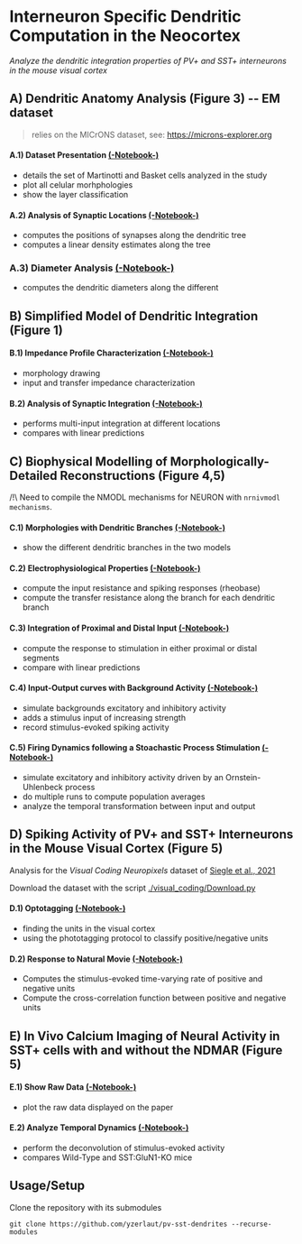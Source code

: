 # Interneuron Specific Dendritic Computation in the Neocortex

*Analyze the dendritic integration properties of PV+ and SST+ interneurons in the mouse visual cortex*


## A) Dendritic Anatomy Analysis (Figure 3) -- EM dataset

> relies on the MICrONS dataset, see: https://microns-explorer.org

#### A.1) Dataset Presentation [(-Notebook-)](./anatomy/Dataset-Presentation.ipynb)

- details the set of Martinotti and Basket cells analyzed in the study
- plot all celular morhphologies 
- show the layer classification

#### A.2) Analysis of Synaptic Locations [(-Notebook-)](./anatomy/Synaptic-Location-Analysis.ipynb)

- computes the positions of synapses along the dendritic tree
- computes a linear density estimates along the tree

### A.3) Diameter Analysis [(-Notebook-)](./anatomy/Diameter-Analysis.ipynb)

- computes the dendritic diameters along the different 



## B) Simplified Model of Dendritic Integration (Figure 1)

#### B.1) Impedance Profile Characterization [(-Notebook-)](./biophysical_modelling/reduced_model/Impedance-BRT.ipynb)

- morphology drawing 
- input and transfer impedance characterization

#### B.2) Analysis of Synaptic Integration [(-Notebook-)](./biophysical_modelling/reduced_model/Multi-Input-Integration.ipynb)

- performs multi-input integration at different locations
- compares with linear predictions

## C) Biophysical Modelling of Morphologically-Detailed Reconstructions (Figure 4,5)

/!\ Need to compile the NMODL mechanisms for NEURON with `nrnivmodl mechanisms`.

#### C.1) Morphologies with Dendritic Branches [(-Notebook-)](./biophysical_modelling/detailed_model/Find-Single-Dendritic-Branches.ipynb)

- show the different dendritic branches in the two models

#### C.2) Electrophysiological Properties [(-Notebook-)](./biophysical_modelling/detailed_model/Electrophysiological-Properties.ipynb)
 
- compute the input resistance and spiking responses (rheobase)
- compute the transfer resistance along the branch for each dendritic branch

#### C.3) Integration of Proximal and Distal Input [(-Notebook-)](./biophysical_modelling/detailed_model/Clustered-Input.ipynb)

- compute the response to stimulation in either proximal or distal segments
- compare with linear predictions

#### C.4) Input-Output curves with Background Activity [(-Notebook-)](./biophysical_modelling/detailed_model/Stim-on-Background.ipynb)

- simulate backgrounds excitatory and inhibitory activity
- adds a stimulus input of increasing strength
- record stimulus-evoked spiking activity

#### C.5) Firing Dynamics following a Stoachastic Process Stimulation [(-Notebook-)](./biophysical_modelling/detailed_model/StochProc-input.ipynb)

- simulate excitatory and inhibitory activity driven by an Ornstein-Uhlenbeck process
- do multiple runs to compute population averages
- analyze the temporal transformation between input and output

## D) Spiking Activity of PV+ and SST+ Interneurons in the Mouse Visual Cortex (Figure 5)

Analysis for the *Visual Coding Neuropixels* dataset of [Siegle et al., 2021](https://www.nature.com/articles/s41586-020-03171-x)

Download the dataset with the script [./visual_coding/Download.py](./visual_coding/Download.py)

#### D.1) Optotagging [(-Notebook-)](./visual_coding/Optotagging.ipynb)

- finding the units in the visual cortex
- using the phototagging protocol to classify positive/negative units

#### D.2) Response to Natural Movie [(-Notebook-)](./visual_coding/Natural-Movie.ipynb)

- Computes the stimulus-evoked time-varying rate of positive and negative units
- Compute the cross-correlation function between positive and negative units

## E) In Vivo Calcium Imaging of Neural Activity in SST+ cells with and without the NDMAR (Figure 5)

#### E.1) Show Raw Data [(-Notebook-)](./in-vivo/Show-Raw-Data.ipynb)

- plot the raw data displayed on the paper

#### E.2) Analyze Temporal Dynamics [(-Notebook-)](./in-vivo/Final-Analysis.ipynb)

- perform the deconvolution of stimulus-evoked activity
- compares Wild-Type and SST:GluN1-KO mice

## Usage/Setup

Clone the repository with its submodules
```
git clone https://github.com/yzerlaut/pv-sst-dendrites --recurse-modules
```
